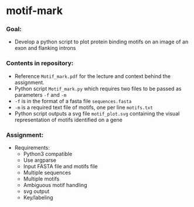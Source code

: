 # motif-mark

### Goal:
- Develop a python script to plot protein binding motifs on an image of an exon and flanking introns

### Contents in repository:
- Reference `Motif_mark.pdf` for the lecture and context behind the assignment.
- Python script `Motif_mark.py` which requires two files to be passed as parameters `-f` and `-m`
- `-f` is in the format of a fasta file `sequences.fasta`
- `-m` is a required text file of motifs, one per line `motifs.txt`
- Python script outputs a svg file `motif_plot.svg` containing the visual representation of motifs identified on a gene 

### Assignment:
- Requirements:
  - Python3 compatible
  - Use argparse
  - Input FASTA file and motifs file
  - Multiple sequences
  - Multiple motifs
  - Ambiguous motif handling
  - svg output
  - Key/labeling
  
